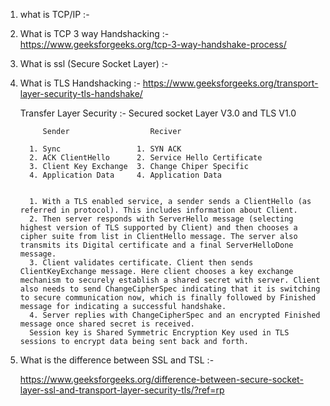 1. what is TCP/IP :- 

2. What is TCP 3 way Handshacking :-
   https://www.geeksforgeeks.org/tcp-3-way-handshake-process/
2. What is ssl (Secure Socket Layer) :- 

3. What is TLS Handshacking :-
   https://www.geeksforgeeks.org/transport-layer-security-tls-handshake/

   Transfer Layer Security :- Secured socket Layer V3.0 and TLS V1.0


            Sender                  Reciver 

         1. Sync                 1. SYN ACK
         2. ACK ClientHello      2. Service Hello Certificate
         3. Client Key Exchange  3. Change Chiper Specific
         4. Application Data     4. Application Data 

         
         1. With a TLS enabled service, a sender sends a ClientHello (as referred in protocol). This includes information about Client.
         2. Then server responds with ServerHello message (selecting highest version of TLS supported by Client) and then chooses a cipher suite from list in ClientHello message. The server also transmits its Digital certificate and a final ServerHelloDone message.
         3. Client validates certificate. Client then sends ClientKeyExchange message. Here client chooses a key exchange mechanism to securely establish a shared secret with server. Client also needs to send ChangeCipherSpec indicating that it is switching to secure communication now, which is finally followed by Finished message for indicating a successful handshake.
         4. Server replies with ChangeCipherSpec and an encrypted Finished message once shared secret is received.
         Session key is Shared Symmetric Encryption Key used in TLS sessions to encrypt data being sent back and forth.
4. What is the difference between SSL and TSL :- 
   
   https://www.geeksforgeeks.org/difference-between-secure-socket-layer-ssl-and-transport-layer-security-tls/?ref=rp
